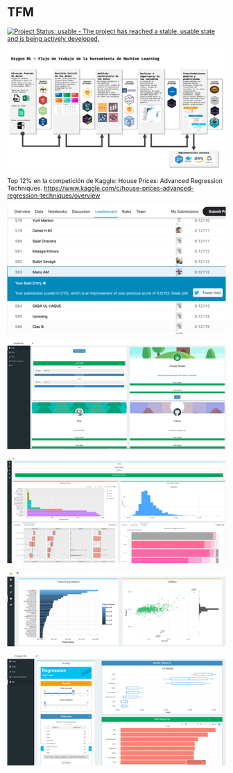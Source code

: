 # TFM

[![Project Status: usable - The project has reached a stable, usable
state and is being actively
developed.](http://www.repostatus.org/badges/0.1.0/active.svg)](http://www.repostatus.org/#active)



![](/img/nutTFM.jpeg)

Top 12% en la competición de Kaggle: House Prices: Advanced Regression Techniques.
https://www.kaggle.com/c/house-prices-advanced-regression-techniques/overview

![](/img/kagglepng.png)

![](/img/prep.png)

![](/img/eda.png)

![](/img/fi.png)

![](/img/ml.png)

